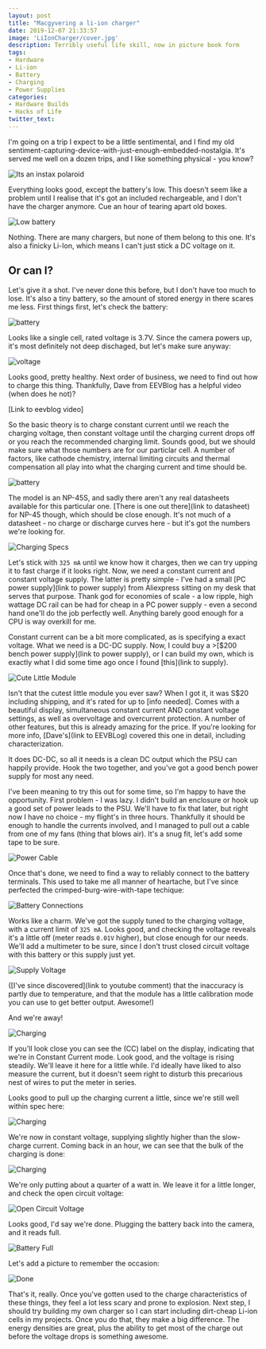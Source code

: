 ```yaml
---
layout: post
title: "Macgyvering a li-ion charger"
date: 2019-12-07 21:33:57
image: 'LiIonCharger/cover.jpg'
description: Terribly useful life skill, now in picture book form
tags:
- Hardware
- Li-ion
- Battery
- Charging
- Power Supplies
categories:
- Hardware Builds
- Hacks of Life
twitter_text:
---
```


I'm going on a trip I expect to be a little sentimental, and I find my old sentiment-capturing-device-with-just-enough-embedded-nostalgia. It's served me well on a dozen trips, and I like something physical - you know?

![Its an instax polaroid]({{site.url}}/assets/img/LiIonCharger/camera.jpg)

Everything looks good, except the battery's low. This doesn't seem like a problem until I realise that it's got an included rechargeable, and I don't have the charger anymore. Cue an hour of tearing apart old boxes.

![Low battery]({{site.url}}/assets/img/LiIonCharger/lowbattery.jpg)

Nothing. There are many chargers, but none of them belong to this one. It's also a finicky Li-Ion, which means I can't just stick a DC voltage on it.

## Or can I?

Let's give it a shot. I've never done this before, but I don't have too much to lose. It's also a tiny battery, so the amount of stored energy in there scares me less. First things first, let's check the battery:

![battery]({{site.url}}/assets/img/LiIonCharger/firstbattery.jpg)

Looks like a single cell, rated voltage is 3.7V. Since the camera powers up, it's most definitely not deep dischaged, but let's make sure anyway:

![voltage]({{site.url}}/assets/img/LiIonCharger/batteryvoltage.jpg)

Looks good, pretty healthy. Next order of business, we need to find out how to charge this thing. Thankfully, Dave from EEVBlog has a helpful video (when does he not)?

[Link to eevblog video]

So the basic theory is to charge constant current until we reach the charging voltage, then constant voltage until the charging current drops off or you reach the recommended charging limit. Sounds good, but we should make sure what those numbers are for our particlar cell. A number of factors, like cathode chemistry, internal limiting circuits and thermal compensation all play into what the charging current and time should be.

![battery]({{site.url}}/assets/img/LiIonCharger/secondbattery.jpg)

The model is an NP-45S, and sadly there aren't any real datasheets available for this particular one. [There is one out there](link to datasheet) for NP-45 though, which should be close enough. It's not much of a datasheet - no charge or discharge curves here - but it's got the numbers we're looking for.

![Charging Specs]({{site.url}}/assets/img/LiIonCharger/chargingspecs.png)

Let's stick with `325 mA` until we know how it charges, then we can try upping it to fast charge if it looks right. Now, we need a constant current and constant voltage supply. The latter is pretty simple - I've had a small [PC power supply](link to power supply) from Aliexpress sitting on my desk that serves that purpose. Thank god for economies of scale - a low ripple, high wattage DC rail can be had for cheap in a PC power supply - even a second hand one'll do the job perfectly well. Anything barely good enough for a CPU is way overkill for me.

Constant current can be a bit more complicated, as is specifying a exact voltage. What we need is a DC-DC supply. Now, I could buy a >[$200 bench power supply](link to power supply), or I can build my own, which is exactly what I did some time ago once I found [this](link to supply).

![Cute Little Module]({{site.url}}/assets/img/LiIonCharger/cutemodule.jpg)

Isn't that the cutest little module you ever saw? When I got it, it was S$20 including shipping, and it's rated for up to [info needed]. Comes with a beautiful display, simultaneous constant current AND constant voltage settings, as well as overvoltage and overcurrent protection. A number of other features, but this is already amazing for the price. If you're looking for more info, [Dave's](link to EEVBLog) covered this one in detail, including characterization.

It does DC-DC, so all it needs is a clean DC output which the PSU can happily provide. Hook the two together, and you've got a good bench power supply for most any need.

I've been meaning to try this out for some time, so I'm happy to have the opportunity. First problem - I was lazy. I didn't build an enclosure or hook up a good set of power leads to the PSU. We'll have to fix that later, but right now I have no choice - my flight's in three hours. Thankfully it should be enough to handle the currents involved, and I managed to pull out a cable from one of my fans (thing that blows air). It's a snug fit, let's add some tape to be sure.

![Power Cable]({{site.url}}/assets/img/LiIonCharger/powercable.jpg)

Once that's done, we need to find a way to reliably connect to the battery terminals. This used to take me all manner of heartache, but I've since perfected the crimped-burg-wire-with-tape techique:

![Battery Connections]({{site.url}}/assets/img/LiIonCharger/batteryconnections.jpg)

Works like a charm. We've got the supply tuned to the charging voltage, with a current limit of `325 mA`. Looks good, and checking the voltage reveals it's a little off (meter reads `0.01V` higher), but close enough for our needs. We'll add a multimeter to be sure, since I don't trust closed circuit voltage with this battery or this supply just yet.

![Supply Voltage]({{site.url}}/assets/img/LiIonCharger/supplyvoltage.jpg)

([I've since discovered](link to youtube comment) that the inaccuracy is partly due to temperature, and that the module has a little calibration mode you can use to get better output. Awesome!)

And we're away!

![Charging]({{site.url}}/assets/img/LiIonCharger/charging.jpg)

If you'll look close you can see the (CC) label on the display, indicating that we're in Constant Current mode. Look good, and the voltage is rising steadily. We'll leave it here for a little while. I'd ideally have liked to also measure the current, but it doesn't seem right to disturb this precarious nest of wires to put the meter in series.

Looks good to pull up the charging current a little, since we're still well within spec here:

![Charging]({{site.url}}/assets/img/LiIonCharger/charging2.jpg)

We're now in constant voltage, supplying slightly higher than the slow-charge current. Coming back in an hour, we can see that the bulk of the charging is done:

![Charging]({{site.url}}/assets/img/LiIonCharger/charging3.jpg)

We're only putting about a quarter of a watt in. We leave it for a little longer, and check the open circuit voltage:

![Open Circuit Voltage]({{site.url}}/assets/img/LiIonCharger/opencircuit.jpg)

Looks good, I'd say we're done. Plugging the battery back into the camera, and it reads full.

![Battery Full]({{site.url}}/assets/img/LiIonCharger/fullbattery.jpg)

Let's add a picture to remember the occasion:

![Done]({{site.url}}/assets/img/LiIonCharger/done.jpg)

That's it, really. Once you've gotten used to the charge characteristics of these things, they feel a lot less scary and prone to explosion. Next step, I should try building my own charger so I can start including dirt-cheap Li-ion cells in my projects. Once you do that, they make a big difference. The energy densities are great, plus the ability to get most of the charge out before the voltage drops is something awesome.